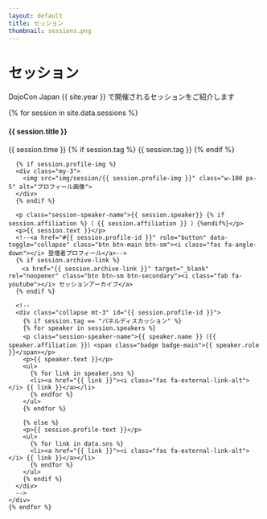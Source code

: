```yaml
---
layout: default
title: セッション
thumbnail: sessions.png
---
```


<div class="container mt-5">
  <div class="row">
    <div class="col-md-6 offset-md-3 col-12">
      <h1>セッション</h1>
      <p>DojoCon Japan {{ site.year }} で開催されるセッションをご紹介します</p>
    </div>
  </div>

  <div class="row text-left">
    {% for session in site.data.sessions %}
    <div class="col-md-6 col-12 p-3" id="{{data.title}}">
      <h4 class="ws-title">{{ session.title }}</h4>
      <p>
        {{ session.time }}
        {% if session.tag %}
        <span class="badge badge-ws">{{ session.tag }}</span>
        {% endif %}
      </p>

      {% if session.profile-img %}
      <div class="my-3">
        <img src="img/session/{{ session.profile-img }}" class="w-100 px-5" alt="プロフィール画像">
      </div>
      {% endif %}

      <p class="session-speaker-name">{{ session.speaker}} {% if session.affiliation %}（ {{ session.affiliation }} ）{%endif%}</p>
      <p>{{ session.text }}</p>
      <!--<a href="#{{ session.profile-id }}" role="button" data-toggle="collapse" class="btn btn-main btn-sm"><i class="fas fa-angle-down"></i> 登壇者プロフィール</a>-->
      {% if session.archive-link %}
      　<a href="{{ session.archive-link }}" target="_blank" rel="noopener" class="btn btn-sm btn-secondary"><i class="fab fa-youtube"></i> セッションアーカイブ</a>
      {% endif %}

      <!--
      <div class="collapse mt-3" id="{{ session.profile-id }}">
        {% if session.tag == "パネルディスカッション" %}
        {% for speaker in session.speakers %}
        <p class="session-speaker-name">{{ speaker.name }}（{{ speaker.affiliation }}）<span class="badge badge-main">{{ speaker.role }}</span></p>
        <p>{{ speaker.text }}</p>
        <ul>
          {% for link in speaker.sns %}
          <li><a href="{{ link }}"><i class="fas fa-external-link-alt"></i> {{ link }}</a></li>
          {% endfor %}
        </ul>
        {% endfor %}

        {% else %}
        <p>{{ session.profile-text }}</p>
        <ul>
          {% for link in data.sns %}
          <li><a href="{{ link }}"><i class="fas fa-external-link-alt"></i> {{ link }}</a></li>
          {% endfor %}
        </ul>
        {% endif %}
      </div>
      -->
    </div>
    {% endfor %}
  </div>
</div>
